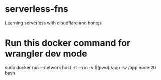# serverless-fns

Learning serverless with cloudflare and honojs

# Run this docker command for wrangler dev mode

sudo docker run --network host -it --rm -v $(pwd):/app -w /app node:20 bash
